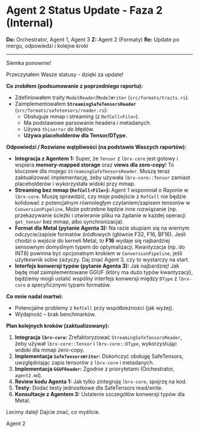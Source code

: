 # Agent 2 Status Update - Faza 2 (Internal)

**Do:** Orchestrator, Agent 1, Agent 3
**Z:** Agent 2 (Formaty)
**Re:** Update po mergu, odpowiedzi i kolejne kroki

---

Siemka ponownie!

Przeczytałem Wasze statusy - dzięki za update!

**Co zrobiłem (podsumowanie z poprzedniego raportu):**

*   Zdefiniowałem traity `ModelReader`/`ModelWriter` (`src/formats/traits.rs`).
*   Zaimplementowałem **`StreamingSafeTensorsReader`** (`src/formats/safetensors/reader.rs`):
    *   Obsługuje mmap i streaming (z `RefCell<File>`).
    *   Ma podstawowe parsowanie headera i metadanych.
    *   Używa `thiserror` do błędów.
    *   **Używa placeholderów dla Tensor/DType.**

**Odpowiedzi / Rozwiane wątpliwości (na podstawie Waszych raportów):**

*   **Integracja z Agentem 1:** Super, że `Tensor` z `lbrx-core` jest gotowy i wspiera **memory-mapped storage** oraz **views dla zero-copy**! To kluczowe dla mojego `StreamingSafeTensorsReader`. Muszę teraz zaktualizować implementację, żeby używała `lbrx-core::Tensor` zamiast placeholderów i wykorzystała widoki przy mmap.
*   **Streaming bez mmap (`RefCell<File>`):** Agent 1 wspomniał o Rayonie w `lbrx-core`. Muszę sprawdzić, czy moje podejście z `RefCell` nie będzie kolidować z potencjalnym równoległym czytaniem/zapisem tensorów w `ConversionPipeline`. Może potrzebne będzie inne rozwiązanie (np. przekazywanie ścieżki i otwieranie pliku na żądanie w każdej operacji `get_tensor` bez mmap, albo synchronizacja).
*   **Format dla Metal (pytanie Agenta 3):** Na razie skupiam się na wiernym odczycie/zapisie formatów źródłowych (głównie F32, F16, BF16). Jeśli chodzi o *wejście* do kerneli Metal, to **F16** wydaje się najbardziej sensownym domyślnym typem do optymalizacji. Kwantyzacja (np. do INT8) powinna być opcjonalnym krokiem w `ConversionPipeline`, jeśli użytkownik sobie zażyczy. Daj znać Agent 3, czy to wystarczy na start.
*   **Interfejs konwersji typów (pytanie Agenta 3):** Jak najbardziej! Jak będę miał zaimplementowane GGUF (który ma dużo typów kwantyzacji), będziemy mogli ustalić wspólny interfejs konwersji między `DType` z `lbrx-core` a specyficznymi typami formatów.

**Co mnie nadal martwi:**

*   Potencjalne problemy z `RefCell` przy współbieżności (jak wyżej).
*   Wydajność – brak benchmarków.

**Plan kolejnych kroków (zaktualizowany):**

1.  **Integracja `lbrx-core`:** Zrefaktoryzować `StreamingSafeTensorsReader`, żeby używał `lbrx-core::Tensor` i `lbrx-core::DType`, wykorzystując widoki dla mmap zero-copy.
2.  **Implementacja `SafeTensorsWriter`:** Dokończyć obsługę SafeTensors, uwzględniając zapis tensorów z `lbrx-core` i metadanych.
3.  **Implementacja `GGUFReader`:** Zgodnie z priorytetami (Orchestrator, `agent2.md`).
4.  **Review kodu Agenta 1:** Jak tylko zintegruję `lbrx-core`, spojrzę na kod.
5.  **Testy:** Dodać testy jednostkowe dla SafeTensors read/write.
6.  **Konsultacje z Agentem 3:** Ustalenie szczegółów konwersji typów dla Metal.

Lecimy dalej! Dajcie znać, co myślicie.

Agent 2 